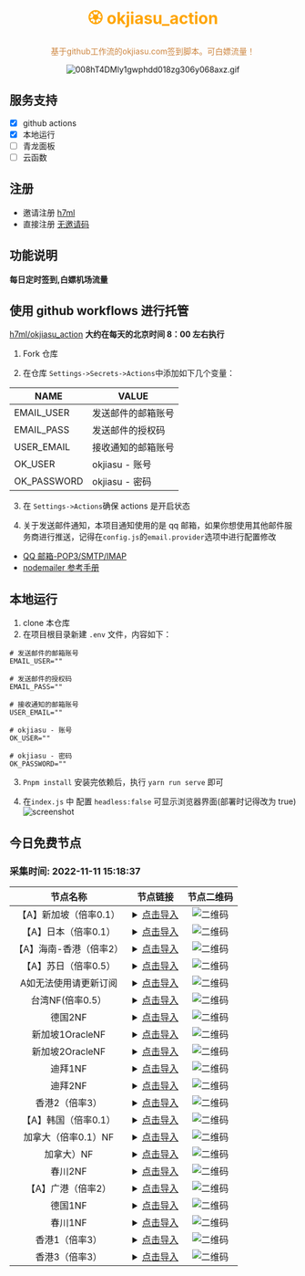 <h1 align="center" >
<font color=orange>🏵️ okjiasu_action</font>
</h1>

<p align="center">
<font color=Peru>基于github工作流的okjiasu.com签到脚本。可白嫖流量！</font>

</p>

<div align="center">

![008hT4DMly1gwphdd018zg306y068axz.gif](https://p3-passport.byteimg.com/img/user-avatar/82ba4927bd1b67655c30daf0a25d4c16~180x180.awebp)

</div>

## 服务支持

- [x] github actions
- [x] 本地运行
- [ ] 青龙面板
- [ ] 云函数

## 注册

- 邀请注册 [h7ml](https://o.okjiasu.com/auth/register?code=AyLB)
- 直接注册 [无邀请码](https://okjiasu.com/auth/register)

## 功能说明

**每日定时签到,白嫖机场流量**

## 使用 github workflows 进行托管

[h7ml/okjiasu_action](https://github.com/h7ml/okjiasu_action.git)
**大约在每天的北京时间 8：00 左右执行**

1. Fork 仓库

2. 在仓库 `Settings->Secrets->Actions`中添加如下几个变量：

| NAME        | VALUE              |
| ----------- | ------------------ |
| EMAIL_USER  | 发送邮件的邮箱账号 |
| EMAIL_PASS  | 发送邮件的授权码   |
| USER_EMAIL  | 接收通知的邮箱账号 |
| OK_USER     | okjiasu - 账号     |
| OK_PASSWORD | okjiasu - 密码     |

3. 在 `Settings->Actions`确保 actions 是开启状态

4. 关于发送邮件通知，本项目通知使用的是 qq 邮箱，如果你想使用其他邮件服务商进行推送，记得在`config.js`的`email.provider`选项中进行配置修改

- [QQ 邮箱-POP3/SMTP/IMAP](hhttps://service.mail.qq.com/cgi-bin/help?id=28&no=167&subtype=1)
- [nodemailer 参考手册](https://www.npmjs.com/package/nodemailer)

## 本地运行

1. clone 本仓库
2. 在项目根目录新建 `.env` 文件，内容如下：

```
# 发送邮件的邮箱账号
EMAIL_USER=""

# 发送邮件的授权码
EMAIL_PASS=""

# 接收通知的邮箱账号
USER_EMAIL=""

# okjiasu - 账号
OK_USER=""

# okjiasu - 密码
OK_PASSWORD=""
```

3. `Pnpm install` 安装完依赖后，执行 `yarn run serve` 即可

4. 在`index.js` 中 配置 `headless:false` 可显示浏览器界面(部署时记得改为 true) ![screenshot](./package/okjiasu/screenshot.gif)
</div>

## 今日免费节点
### 采集时间: 2022-11-11 15:18:37 
| 节点名称 | 节点链接 | 节点二维码 |
| :---: | :---: | :---: |
| 【A】新加坡（倍率0.1） | <details><summary><a href="vmess://eyJob3N0IjoiIiwicGF0aCI6IiIsInRscyI6IiIsInZlcmlmeV9jZXJ0Ijp0cnVlLCJhZGQiOiIxMTIuMTguMTU5LjcxIiwicG9ydCI6NDMyODUsImFpZCI6MCwibmV0IjoidGNwIiwiaGVhZGVyVHlwZSI6Im5vbmUiLCJzZXJ2aWNlbmFtZSI6IiIsImVuYWJsZV94dGxzIjoiIiwiZmxvdyI6Inh0bHMtcnByeC1kaXJlY3QiLCJ2dHlwZSI6InZtZXNzOi8vIiwic25pIjoiIiwidiI6IjIiLCJ0eXBlIjoidm1lc3MiLCJwcyI6Iummmea4rzPvvIjlgI3njocz77yJIiwicmVtYXJrIjoi6aaZ5rivM++8iOWAjeeOhzPvvIkiLCJpZCI6ImZmZTI0NzU5LWZkNDEtMzM0Yy05MmE0LTg5ZmNjNDdlZjQ5MyIsImNsYXNzIjoyfQ==" title="【A】新加坡（倍率0.1）">点击导入</a></summary>vmess://eyJob3N0IjoiIiwicGF0aCI6IiIsInRscyI6IiIsInZlcmlmeV9jZXJ0Ijp0cnVlLCJhZGQiOiIxMTIuMTguMTU5LjcxIiwicG9ydCI6NDMyODUsImFpZCI6MCwibmV0IjoidGNwIiwiaGVhZGVyVHlwZSI6Im5vbmUiLCJzZXJ2aWNlbmFtZSI6IiIsImVuYWJsZV94dGxzIjoiIiwiZmxvdyI6Inh0bHMtcnByeC1kaXJlY3QiLCJ2dHlwZSI6InZtZXNzOi8vIiwic25pIjoiIiwidiI6IjIiLCJ0eXBlIjoidm1lc3MiLCJwcyI6Iummmea4rzPvvIjlgI3njocz77yJIiwicmVtYXJrIjoi6aaZ5rivM++8iOWAjeeOhzPvvIkiLCJpZCI6ImZmZTI0NzU5LWZkNDEtMzM0Yy05MmE0LTg5ZmNjNDdlZjQ5MyIsImNsYXNzIjoyfQ==</details> | ![二维码](https://raw.iqiq.io/h7ml/okjiasu_action/main/package/okjiasu/free/2022-11-11/2022-11-11-15-17-52.png) |
| 【A】日本（倍率0.1） | <details><summary><a href="vmess://eyJob3N0IjoiIiwicGF0aCI6IiIsInRscyI6IiIsInZlcmlmeV9jZXJ0Ijp0cnVlLCJhZGQiOiIxMTIuMTguMTU5LjcxIiwicG9ydCI6NDMyODUsImFpZCI6MCwibmV0IjoidGNwIiwiaGVhZGVyVHlwZSI6Im5vbmUiLCJzZXJ2aWNlbmFtZSI6IiIsImVuYWJsZV94dGxzIjoiIiwiZmxvdyI6Inh0bHMtcnByeC1kaXJlY3QiLCJ2dHlwZSI6InZtZXNzOi8vIiwic25pIjoiIiwidiI6IjIiLCJ0eXBlIjoidm1lc3MiLCJwcyI6Iummmea4rzPvvIjlgI3njocz77yJIiwicmVtYXJrIjoi6aaZ5rivM++8iOWAjeeOhzPvvIkiLCJpZCI6ImZmZTI0NzU5LWZkNDEtMzM0Yy05MmE0LTg5ZmNjNDdlZjQ5MyIsImNsYXNzIjoyfQ==" title="【A】日本（倍率0.1）">点击导入</a></summary>vmess://eyJob3N0IjoiIiwicGF0aCI6IiIsInRscyI6IiIsInZlcmlmeV9jZXJ0Ijp0cnVlLCJhZGQiOiIxMTIuMTguMTU5LjcxIiwicG9ydCI6NDMyODUsImFpZCI6MCwibmV0IjoidGNwIiwiaGVhZGVyVHlwZSI6Im5vbmUiLCJzZXJ2aWNlbmFtZSI6IiIsImVuYWJsZV94dGxzIjoiIiwiZmxvdyI6Inh0bHMtcnByeC1kaXJlY3QiLCJ2dHlwZSI6InZtZXNzOi8vIiwic25pIjoiIiwidiI6IjIiLCJ0eXBlIjoidm1lc3MiLCJwcyI6Iummmea4rzPvvIjlgI3njocz77yJIiwicmVtYXJrIjoi6aaZ5rivM++8iOWAjeeOhzPvvIkiLCJpZCI6ImZmZTI0NzU5LWZkNDEtMzM0Yy05MmE0LTg5ZmNjNDdlZjQ5MyIsImNsYXNzIjoyfQ==</details> | ![二维码](https://raw.iqiq.io/h7ml/okjiasu_action/main/package/okjiasu/free/2022-11-11/2022-11-11-15-17-53.png) |
| 【A】海南-香港（倍率2） | <details><summary><a href="vmess://eyJob3N0IjoiIiwicGF0aCI6IiIsInRscyI6IiIsInZlcmlmeV9jZXJ0Ijp0cnVlLCJhZGQiOiIxMTIuMTguMTU5LjcxIiwicG9ydCI6NDMyODUsImFpZCI6MCwibmV0IjoidGNwIiwiaGVhZGVyVHlwZSI6Im5vbmUiLCJzZXJ2aWNlbmFtZSI6IiIsImVuYWJsZV94dGxzIjoiIiwiZmxvdyI6Inh0bHMtcnByeC1kaXJlY3QiLCJ2dHlwZSI6InZtZXNzOi8vIiwic25pIjoiIiwidiI6IjIiLCJ0eXBlIjoidm1lc3MiLCJwcyI6Iummmea4rzPvvIjlgI3njocz77yJIiwicmVtYXJrIjoi6aaZ5rivM++8iOWAjeeOhzPvvIkiLCJpZCI6ImZmZTI0NzU5LWZkNDEtMzM0Yy05MmE0LTg5ZmNjNDdlZjQ5MyIsImNsYXNzIjoyfQ==" title="【A】海南-香港（倍率2）">点击导入</a></summary>vmess://eyJob3N0IjoiIiwicGF0aCI6IiIsInRscyI6IiIsInZlcmlmeV9jZXJ0Ijp0cnVlLCJhZGQiOiIxMTIuMTguMTU5LjcxIiwicG9ydCI6NDMyODUsImFpZCI6MCwibmV0IjoidGNwIiwiaGVhZGVyVHlwZSI6Im5vbmUiLCJzZXJ2aWNlbmFtZSI6IiIsImVuYWJsZV94dGxzIjoiIiwiZmxvdyI6Inh0bHMtcnByeC1kaXJlY3QiLCJ2dHlwZSI6InZtZXNzOi8vIiwic25pIjoiIiwidiI6IjIiLCJ0eXBlIjoidm1lc3MiLCJwcyI6Iummmea4rzPvvIjlgI3njocz77yJIiwicmVtYXJrIjoi6aaZ5rivM++8iOWAjeeOhzPvvIkiLCJpZCI6ImZmZTI0NzU5LWZkNDEtMzM0Yy05MmE0LTg5ZmNjNDdlZjQ5MyIsImNsYXNzIjoyfQ==</details> | ![二维码](https://raw.iqiq.io/h7ml/okjiasu_action/main/package/okjiasu/free/2022-11-11/2022-11-11-15-17-55.png) |
| 【A】苏日（倍率0.5） | <details><summary><a href="vmess://eyJob3N0IjoiIiwicGF0aCI6IiIsInRscyI6IiIsInZlcmlmeV9jZXJ0Ijp0cnVlLCJhZGQiOiIxMTIuMTguMTU5LjcxIiwicG9ydCI6NDMyODUsImFpZCI6MCwibmV0IjoidGNwIiwiaGVhZGVyVHlwZSI6Im5vbmUiLCJzZXJ2aWNlbmFtZSI6IiIsImVuYWJsZV94dGxzIjoiIiwiZmxvdyI6Inh0bHMtcnByeC1kaXJlY3QiLCJ2dHlwZSI6InZtZXNzOi8vIiwic25pIjoiIiwidiI6IjIiLCJ0eXBlIjoidm1lc3MiLCJwcyI6Iummmea4rzPvvIjlgI3njocz77yJIiwicmVtYXJrIjoi6aaZ5rivM++8iOWAjeeOhzPvvIkiLCJpZCI6ImZmZTI0NzU5LWZkNDEtMzM0Yy05MmE0LTg5ZmNjNDdlZjQ5MyIsImNsYXNzIjoyfQ==" title="【A】苏日（倍率0.5）">点击导入</a></summary>vmess://eyJob3N0IjoiIiwicGF0aCI6IiIsInRscyI6IiIsInZlcmlmeV9jZXJ0Ijp0cnVlLCJhZGQiOiIxMTIuMTguMTU5LjcxIiwicG9ydCI6NDMyODUsImFpZCI6MCwibmV0IjoidGNwIiwiaGVhZGVyVHlwZSI6Im5vbmUiLCJzZXJ2aWNlbmFtZSI6IiIsImVuYWJsZV94dGxzIjoiIiwiZmxvdyI6Inh0bHMtcnByeC1kaXJlY3QiLCJ2dHlwZSI6InZtZXNzOi8vIiwic25pIjoiIiwidiI6IjIiLCJ0eXBlIjoidm1lc3MiLCJwcyI6Iummmea4rzPvvIjlgI3njocz77yJIiwicmVtYXJrIjoi6aaZ5rivM++8iOWAjeeOhzPvvIkiLCJpZCI6ImZmZTI0NzU5LWZkNDEtMzM0Yy05MmE0LTg5ZmNjNDdlZjQ5MyIsImNsYXNzIjoyfQ==</details> | ![二维码](https://raw.iqiq.io/h7ml/okjiasu_action/main/package/okjiasu/free/2022-11-11/2022-11-11-15-17-56.png) |
| A如无法使用请更新订阅 | <details><summary><a href="vmess://eyJob3N0IjoiIiwicGF0aCI6IiIsInRscyI6IiIsInZlcmlmeV9jZXJ0Ijp0cnVlLCJhZGQiOiIxMTIuMTguMTU5LjcxIiwicG9ydCI6NDMyODUsImFpZCI6MCwibmV0IjoidGNwIiwiaGVhZGVyVHlwZSI6Im5vbmUiLCJzZXJ2aWNlbmFtZSI6IiIsImVuYWJsZV94dGxzIjoiIiwiZmxvdyI6Inh0bHMtcnByeC1kaXJlY3QiLCJ2dHlwZSI6InZtZXNzOi8vIiwic25pIjoiIiwidiI6IjIiLCJ0eXBlIjoidm1lc3MiLCJwcyI6Iummmea4rzPvvIjlgI3njocz77yJIiwicmVtYXJrIjoi6aaZ5rivM++8iOWAjeeOhzPvvIkiLCJpZCI6ImZmZTI0NzU5LWZkNDEtMzM0Yy05MmE0LTg5ZmNjNDdlZjQ5MyIsImNsYXNzIjoyfQ==" title="A如无法使用请更新订阅">点击导入</a></summary>vmess://eyJob3N0IjoiIiwicGF0aCI6IiIsInRscyI6IiIsInZlcmlmeV9jZXJ0Ijp0cnVlLCJhZGQiOiIxMTIuMTguMTU5LjcxIiwicG9ydCI6NDMyODUsImFpZCI6MCwibmV0IjoidGNwIiwiaGVhZGVyVHlwZSI6Im5vbmUiLCJzZXJ2aWNlbmFtZSI6IiIsImVuYWJsZV94dGxzIjoiIiwiZmxvdyI6Inh0bHMtcnByeC1kaXJlY3QiLCJ2dHlwZSI6InZtZXNzOi8vIiwic25pIjoiIiwidiI6IjIiLCJ0eXBlIjoidm1lc3MiLCJwcyI6Iummmea4rzPvvIjlgI3njocz77yJIiwicmVtYXJrIjoi6aaZ5rivM++8iOWAjeeOhzPvvIkiLCJpZCI6ImZmZTI0NzU5LWZkNDEtMzM0Yy05MmE0LTg5ZmNjNDdlZjQ5MyIsImNsYXNzIjoyfQ==</details> | ![二维码](https://raw.iqiq.io/h7ml/okjiasu_action/main/package/okjiasu/free/2022-11-11/2022-11-11-15-17-57.png) |
| 台湾NF(倍率0.5） | <details><summary><a href="vmess://eyJob3N0IjoiIiwicGF0aCI6IiIsInRscyI6IiIsInZlcmlmeV9jZXJ0Ijp0cnVlLCJhZGQiOiIxMTIuMTguMTU5LjcxIiwicG9ydCI6NDMyODUsImFpZCI6MCwibmV0IjoidGNwIiwiaGVhZGVyVHlwZSI6Im5vbmUiLCJzZXJ2aWNlbmFtZSI6IiIsImVuYWJsZV94dGxzIjoiIiwiZmxvdyI6Inh0bHMtcnByeC1kaXJlY3QiLCJ2dHlwZSI6InZtZXNzOi8vIiwic25pIjoiIiwidiI6IjIiLCJ0eXBlIjoidm1lc3MiLCJwcyI6Iummmea4rzPvvIjlgI3njocz77yJIiwicmVtYXJrIjoi6aaZ5rivM++8iOWAjeeOhzPvvIkiLCJpZCI6ImZmZTI0NzU5LWZkNDEtMzM0Yy05MmE0LTg5ZmNjNDdlZjQ5MyIsImNsYXNzIjoyfQ==" title="台湾NF(倍率0.5）">点击导入</a></summary>vmess://eyJob3N0IjoiIiwicGF0aCI6IiIsInRscyI6IiIsInZlcmlmeV9jZXJ0Ijp0cnVlLCJhZGQiOiIxMTIuMTguMTU5LjcxIiwicG9ydCI6NDMyODUsImFpZCI6MCwibmV0IjoidGNwIiwiaGVhZGVyVHlwZSI6Im5vbmUiLCJzZXJ2aWNlbmFtZSI6IiIsImVuYWJsZV94dGxzIjoiIiwiZmxvdyI6Inh0bHMtcnByeC1kaXJlY3QiLCJ2dHlwZSI6InZtZXNzOi8vIiwic25pIjoiIiwidiI6IjIiLCJ0eXBlIjoidm1lc3MiLCJwcyI6Iummmea4rzPvvIjlgI3njocz77yJIiwicmVtYXJrIjoi6aaZ5rivM++8iOWAjeeOhzPvvIkiLCJpZCI6ImZmZTI0NzU5LWZkNDEtMzM0Yy05MmE0LTg5ZmNjNDdlZjQ5MyIsImNsYXNzIjoyfQ==</details> | ![二维码](https://raw.iqiq.io/h7ml/okjiasu_action/main/package/okjiasu/free/2022-11-11/2022-11-11-15-17-58.png) |
| 德国2NF | <details><summary><a href="vmess://eyJob3N0IjoiIiwicGF0aCI6IiIsInRscyI6IiIsInZlcmlmeV9jZXJ0Ijp0cnVlLCJhZGQiOiIxMTIuMTguMTU5LjcxIiwicG9ydCI6NDMyODUsImFpZCI6MCwibmV0IjoidGNwIiwiaGVhZGVyVHlwZSI6Im5vbmUiLCJzZXJ2aWNlbmFtZSI6IiIsImVuYWJsZV94dGxzIjoiIiwiZmxvdyI6Inh0bHMtcnByeC1kaXJlY3QiLCJ2dHlwZSI6InZtZXNzOi8vIiwic25pIjoiIiwidiI6IjIiLCJ0eXBlIjoidm1lc3MiLCJwcyI6Iummmea4rzPvvIjlgI3njocz77yJIiwicmVtYXJrIjoi6aaZ5rivM++8iOWAjeeOhzPvvIkiLCJpZCI6ImZmZTI0NzU5LWZkNDEtMzM0Yy05MmE0LTg5ZmNjNDdlZjQ5MyIsImNsYXNzIjoyfQ==" title="德国2NF">点击导入</a></summary>vmess://eyJob3N0IjoiIiwicGF0aCI6IiIsInRscyI6IiIsInZlcmlmeV9jZXJ0Ijp0cnVlLCJhZGQiOiIxMTIuMTguMTU5LjcxIiwicG9ydCI6NDMyODUsImFpZCI6MCwibmV0IjoidGNwIiwiaGVhZGVyVHlwZSI6Im5vbmUiLCJzZXJ2aWNlbmFtZSI6IiIsImVuYWJsZV94dGxzIjoiIiwiZmxvdyI6Inh0bHMtcnByeC1kaXJlY3QiLCJ2dHlwZSI6InZtZXNzOi8vIiwic25pIjoiIiwidiI6IjIiLCJ0eXBlIjoidm1lc3MiLCJwcyI6Iummmea4rzPvvIjlgI3njocz77yJIiwicmVtYXJrIjoi6aaZ5rivM++8iOWAjeeOhzPvvIkiLCJpZCI6ImZmZTI0NzU5LWZkNDEtMzM0Yy05MmE0LTg5ZmNjNDdlZjQ5MyIsImNsYXNzIjoyfQ==</details> | ![二维码](https://raw.iqiq.io/h7ml/okjiasu_action/main/package/okjiasu/free/2022-11-11/2022-11-11-15-17-59.png) |
| 新加坡1OracleNF | <details><summary><a href="vmess://eyJob3N0IjoiIiwicGF0aCI6IiIsInRscyI6IiIsInZlcmlmeV9jZXJ0Ijp0cnVlLCJhZGQiOiIxMTIuMTguMTU5LjcxIiwicG9ydCI6NDMyODUsImFpZCI6MCwibmV0IjoidGNwIiwiaGVhZGVyVHlwZSI6Im5vbmUiLCJzZXJ2aWNlbmFtZSI6IiIsImVuYWJsZV94dGxzIjoiIiwiZmxvdyI6Inh0bHMtcnByeC1kaXJlY3QiLCJ2dHlwZSI6InZtZXNzOi8vIiwic25pIjoiIiwidiI6IjIiLCJ0eXBlIjoidm1lc3MiLCJwcyI6Iummmea4rzPvvIjlgI3njocz77yJIiwicmVtYXJrIjoi6aaZ5rivM++8iOWAjeeOhzPvvIkiLCJpZCI6ImZmZTI0NzU5LWZkNDEtMzM0Yy05MmE0LTg5ZmNjNDdlZjQ5MyIsImNsYXNzIjoyfQ==" title="新加坡1OracleNF">点击导入</a></summary>vmess://eyJob3N0IjoiIiwicGF0aCI6IiIsInRscyI6IiIsInZlcmlmeV9jZXJ0Ijp0cnVlLCJhZGQiOiIxMTIuMTguMTU5LjcxIiwicG9ydCI6NDMyODUsImFpZCI6MCwibmV0IjoidGNwIiwiaGVhZGVyVHlwZSI6Im5vbmUiLCJzZXJ2aWNlbmFtZSI6IiIsImVuYWJsZV94dGxzIjoiIiwiZmxvdyI6Inh0bHMtcnByeC1kaXJlY3QiLCJ2dHlwZSI6InZtZXNzOi8vIiwic25pIjoiIiwidiI6IjIiLCJ0eXBlIjoidm1lc3MiLCJwcyI6Iummmea4rzPvvIjlgI3njocz77yJIiwicmVtYXJrIjoi6aaZ5rivM++8iOWAjeeOhzPvvIkiLCJpZCI6ImZmZTI0NzU5LWZkNDEtMzM0Yy05MmE0LTg5ZmNjNDdlZjQ5MyIsImNsYXNzIjoyfQ==</details> | ![二维码](https://raw.iqiq.io/h7ml/okjiasu_action/main/package/okjiasu/free/2022-11-11/2022-11-11-15-18-01.png) |
| 新加坡2OracleNF | <details><summary><a href="vmess://eyJob3N0IjoiIiwicGF0aCI6IiIsInRscyI6IiIsInZlcmlmeV9jZXJ0Ijp0cnVlLCJhZGQiOiIxMTIuMTguMTU5LjcxIiwicG9ydCI6NDMyODUsImFpZCI6MCwibmV0IjoidGNwIiwiaGVhZGVyVHlwZSI6Im5vbmUiLCJzZXJ2aWNlbmFtZSI6IiIsImVuYWJsZV94dGxzIjoiIiwiZmxvdyI6Inh0bHMtcnByeC1kaXJlY3QiLCJ2dHlwZSI6InZtZXNzOi8vIiwic25pIjoiIiwidiI6IjIiLCJ0eXBlIjoidm1lc3MiLCJwcyI6Iummmea4rzPvvIjlgI3njocz77yJIiwicmVtYXJrIjoi6aaZ5rivM++8iOWAjeeOhzPvvIkiLCJpZCI6ImZmZTI0NzU5LWZkNDEtMzM0Yy05MmE0LTg5ZmNjNDdlZjQ5MyIsImNsYXNzIjoyfQ==" title="新加坡2OracleNF">点击导入</a></summary>vmess://eyJob3N0IjoiIiwicGF0aCI6IiIsInRscyI6IiIsInZlcmlmeV9jZXJ0Ijp0cnVlLCJhZGQiOiIxMTIuMTguMTU5LjcxIiwicG9ydCI6NDMyODUsImFpZCI6MCwibmV0IjoidGNwIiwiaGVhZGVyVHlwZSI6Im5vbmUiLCJzZXJ2aWNlbmFtZSI6IiIsImVuYWJsZV94dGxzIjoiIiwiZmxvdyI6Inh0bHMtcnByeC1kaXJlY3QiLCJ2dHlwZSI6InZtZXNzOi8vIiwic25pIjoiIiwidiI6IjIiLCJ0eXBlIjoidm1lc3MiLCJwcyI6Iummmea4rzPvvIjlgI3njocz77yJIiwicmVtYXJrIjoi6aaZ5rivM++8iOWAjeeOhzPvvIkiLCJpZCI6ImZmZTI0NzU5LWZkNDEtMzM0Yy05MmE0LTg5ZmNjNDdlZjQ5MyIsImNsYXNzIjoyfQ==</details> | ![二维码](https://raw.iqiq.io/h7ml/okjiasu_action/main/package/okjiasu/free/2022-11-11/2022-11-11-15-18-02.png) |
| 迪拜1NF | <details><summary><a href="vmess://eyJob3N0IjoiIiwicGF0aCI6IiIsInRscyI6IiIsInZlcmlmeV9jZXJ0Ijp0cnVlLCJhZGQiOiIxMTIuMTguMTU5LjcxIiwicG9ydCI6NDMyODUsImFpZCI6MCwibmV0IjoidGNwIiwiaGVhZGVyVHlwZSI6Im5vbmUiLCJzZXJ2aWNlbmFtZSI6IiIsImVuYWJsZV94dGxzIjoiIiwiZmxvdyI6Inh0bHMtcnByeC1kaXJlY3QiLCJ2dHlwZSI6InZtZXNzOi8vIiwic25pIjoiIiwidiI6IjIiLCJ0eXBlIjoidm1lc3MiLCJwcyI6Iummmea4rzPvvIjlgI3njocz77yJIiwicmVtYXJrIjoi6aaZ5rivM++8iOWAjeeOhzPvvIkiLCJpZCI6ImZmZTI0NzU5LWZkNDEtMzM0Yy05MmE0LTg5ZmNjNDdlZjQ5MyIsImNsYXNzIjoyfQ==" title="迪拜1NF">点击导入</a></summary>vmess://eyJob3N0IjoiIiwicGF0aCI6IiIsInRscyI6IiIsInZlcmlmeV9jZXJ0Ijp0cnVlLCJhZGQiOiIxMTIuMTguMTU5LjcxIiwicG9ydCI6NDMyODUsImFpZCI6MCwibmV0IjoidGNwIiwiaGVhZGVyVHlwZSI6Im5vbmUiLCJzZXJ2aWNlbmFtZSI6IiIsImVuYWJsZV94dGxzIjoiIiwiZmxvdyI6Inh0bHMtcnByeC1kaXJlY3QiLCJ2dHlwZSI6InZtZXNzOi8vIiwic25pIjoiIiwidiI6IjIiLCJ0eXBlIjoidm1lc3MiLCJwcyI6Iummmea4rzPvvIjlgI3njocz77yJIiwicmVtYXJrIjoi6aaZ5rivM++8iOWAjeeOhzPvvIkiLCJpZCI6ImZmZTI0NzU5LWZkNDEtMzM0Yy05MmE0LTg5ZmNjNDdlZjQ5MyIsImNsYXNzIjoyfQ==</details> | ![二维码](https://raw.iqiq.io/h7ml/okjiasu_action/main/package/okjiasu/free/2022-11-11/2022-11-11-15-18-03.png) |
| 迪拜2NF | <details><summary><a href="vmess://eyJob3N0IjoiIiwicGF0aCI6IiIsInRscyI6IiIsInZlcmlmeV9jZXJ0Ijp0cnVlLCJhZGQiOiIxMTIuMTguMTU5LjcxIiwicG9ydCI6NDMyODUsImFpZCI6MCwibmV0IjoidGNwIiwiaGVhZGVyVHlwZSI6Im5vbmUiLCJzZXJ2aWNlbmFtZSI6IiIsImVuYWJsZV94dGxzIjoiIiwiZmxvdyI6Inh0bHMtcnByeC1kaXJlY3QiLCJ2dHlwZSI6InZtZXNzOi8vIiwic25pIjoiIiwidiI6IjIiLCJ0eXBlIjoidm1lc3MiLCJwcyI6Iummmea4rzPvvIjlgI3njocz77yJIiwicmVtYXJrIjoi6aaZ5rivM++8iOWAjeeOhzPvvIkiLCJpZCI6ImZmZTI0NzU5LWZkNDEtMzM0Yy05MmE0LTg5ZmNjNDdlZjQ5MyIsImNsYXNzIjoyfQ==" title="迪拜2NF">点击导入</a></summary>vmess://eyJob3N0IjoiIiwicGF0aCI6IiIsInRscyI6IiIsInZlcmlmeV9jZXJ0Ijp0cnVlLCJhZGQiOiIxMTIuMTguMTU5LjcxIiwicG9ydCI6NDMyODUsImFpZCI6MCwibmV0IjoidGNwIiwiaGVhZGVyVHlwZSI6Im5vbmUiLCJzZXJ2aWNlbmFtZSI6IiIsImVuYWJsZV94dGxzIjoiIiwiZmxvdyI6Inh0bHMtcnByeC1kaXJlY3QiLCJ2dHlwZSI6InZtZXNzOi8vIiwic25pIjoiIiwidiI6IjIiLCJ0eXBlIjoidm1lc3MiLCJwcyI6Iummmea4rzPvvIjlgI3njocz77yJIiwicmVtYXJrIjoi6aaZ5rivM++8iOWAjeeOhzPvvIkiLCJpZCI6ImZmZTI0NzU5LWZkNDEtMzM0Yy05MmE0LTg5ZmNjNDdlZjQ5MyIsImNsYXNzIjoyfQ==</details> | ![二维码](https://raw.iqiq.io/h7ml/okjiasu_action/main/package/okjiasu/free/2022-11-11/2022-11-11-15-18-04.png) |
| 香港2（倍率3） | <details><summary><a href="vmess://eyJob3N0IjoiIiwicGF0aCI6IiIsInRscyI6IiIsInZlcmlmeV9jZXJ0Ijp0cnVlLCJhZGQiOiIxMTIuMTguMTU5LjcxIiwicG9ydCI6NDMyODUsImFpZCI6MCwibmV0IjoidGNwIiwiaGVhZGVyVHlwZSI6Im5vbmUiLCJzZXJ2aWNlbmFtZSI6IiIsImVuYWJsZV94dGxzIjoiIiwiZmxvdyI6Inh0bHMtcnByeC1kaXJlY3QiLCJ2dHlwZSI6InZtZXNzOi8vIiwic25pIjoiIiwidiI6IjIiLCJ0eXBlIjoidm1lc3MiLCJwcyI6Iummmea4rzPvvIjlgI3njocz77yJIiwicmVtYXJrIjoi6aaZ5rivM++8iOWAjeeOhzPvvIkiLCJpZCI6ImZmZTI0NzU5LWZkNDEtMzM0Yy05MmE0LTg5ZmNjNDdlZjQ5MyIsImNsYXNzIjoyfQ==" title="香港2（倍率3）">点击导入</a></summary>vmess://eyJob3N0IjoiIiwicGF0aCI6IiIsInRscyI6IiIsInZlcmlmeV9jZXJ0Ijp0cnVlLCJhZGQiOiIxMTIuMTguMTU5LjcxIiwicG9ydCI6NDMyODUsImFpZCI6MCwibmV0IjoidGNwIiwiaGVhZGVyVHlwZSI6Im5vbmUiLCJzZXJ2aWNlbmFtZSI6IiIsImVuYWJsZV94dGxzIjoiIiwiZmxvdyI6Inh0bHMtcnByeC1kaXJlY3QiLCJ2dHlwZSI6InZtZXNzOi8vIiwic25pIjoiIiwidiI6IjIiLCJ0eXBlIjoidm1lc3MiLCJwcyI6Iummmea4rzPvvIjlgI3njocz77yJIiwicmVtYXJrIjoi6aaZ5rivM++8iOWAjeeOhzPvvIkiLCJpZCI6ImZmZTI0NzU5LWZkNDEtMzM0Yy05MmE0LTg5ZmNjNDdlZjQ5MyIsImNsYXNzIjoyfQ==</details> | ![二维码](https://raw.iqiq.io/h7ml/okjiasu_action/main/package/okjiasu/free/2022-11-11/2022-11-11-15-18-05.png) |
| 【A】韩国（倍率0.1） | <details><summary><a href="vmess://eyJob3N0IjoiIiwicGF0aCI6IiIsInRscyI6IiIsInZlcmlmeV9jZXJ0Ijp0cnVlLCJhZGQiOiIxMTIuMTguMTU5LjcxIiwicG9ydCI6NDMyODUsImFpZCI6MCwibmV0IjoidGNwIiwiaGVhZGVyVHlwZSI6Im5vbmUiLCJzZXJ2aWNlbmFtZSI6IiIsImVuYWJsZV94dGxzIjoiIiwiZmxvdyI6Inh0bHMtcnByeC1kaXJlY3QiLCJ2dHlwZSI6InZtZXNzOi8vIiwic25pIjoiIiwidiI6IjIiLCJ0eXBlIjoidm1lc3MiLCJwcyI6Iummmea4rzPvvIjlgI3njocz77yJIiwicmVtYXJrIjoi6aaZ5rivM++8iOWAjeeOhzPvvIkiLCJpZCI6ImZmZTI0NzU5LWZkNDEtMzM0Yy05MmE0LTg5ZmNjNDdlZjQ5MyIsImNsYXNzIjoyfQ==" title="【A】韩国（倍率0.1）">点击导入</a></summary>vmess://eyJob3N0IjoiIiwicGF0aCI6IiIsInRscyI6IiIsInZlcmlmeV9jZXJ0Ijp0cnVlLCJhZGQiOiIxMTIuMTguMTU5LjcxIiwicG9ydCI6NDMyODUsImFpZCI6MCwibmV0IjoidGNwIiwiaGVhZGVyVHlwZSI6Im5vbmUiLCJzZXJ2aWNlbmFtZSI6IiIsImVuYWJsZV94dGxzIjoiIiwiZmxvdyI6Inh0bHMtcnByeC1kaXJlY3QiLCJ2dHlwZSI6InZtZXNzOi8vIiwic25pIjoiIiwidiI6IjIiLCJ0eXBlIjoidm1lc3MiLCJwcyI6Iummmea4rzPvvIjlgI3njocz77yJIiwicmVtYXJrIjoi6aaZ5rivM++8iOWAjeeOhzPvvIkiLCJpZCI6ImZmZTI0NzU5LWZkNDEtMzM0Yy05MmE0LTg5ZmNjNDdlZjQ5MyIsImNsYXNzIjoyfQ==</details> | ![二维码](https://raw.iqiq.io/h7ml/okjiasu_action/main/package/okjiasu/free/2022-11-11/2022-11-11-15-18-07.png) |
| 加拿大（倍率0.1）NF | <details><summary><a href="vmess://eyJob3N0IjoiIiwicGF0aCI6IiIsInRscyI6IiIsInZlcmlmeV9jZXJ0Ijp0cnVlLCJhZGQiOiIxMTIuMTguMTU5LjcxIiwicG9ydCI6NDMyODUsImFpZCI6MCwibmV0IjoidGNwIiwiaGVhZGVyVHlwZSI6Im5vbmUiLCJzZXJ2aWNlbmFtZSI6IiIsImVuYWJsZV94dGxzIjoiIiwiZmxvdyI6Inh0bHMtcnByeC1kaXJlY3QiLCJ2dHlwZSI6InZtZXNzOi8vIiwic25pIjoiIiwidiI6IjIiLCJ0eXBlIjoidm1lc3MiLCJwcyI6Iummmea4rzPvvIjlgI3njocz77yJIiwicmVtYXJrIjoi6aaZ5rivM++8iOWAjeeOhzPvvIkiLCJpZCI6ImZmZTI0NzU5LWZkNDEtMzM0Yy05MmE0LTg5ZmNjNDdlZjQ5MyIsImNsYXNzIjoyfQ==" title="加拿大（倍率0.1）NF">点击导入</a></summary>vmess://eyJob3N0IjoiIiwicGF0aCI6IiIsInRscyI6IiIsInZlcmlmeV9jZXJ0Ijp0cnVlLCJhZGQiOiIxMTIuMTguMTU5LjcxIiwicG9ydCI6NDMyODUsImFpZCI6MCwibmV0IjoidGNwIiwiaGVhZGVyVHlwZSI6Im5vbmUiLCJzZXJ2aWNlbmFtZSI6IiIsImVuYWJsZV94dGxzIjoiIiwiZmxvdyI6Inh0bHMtcnByeC1kaXJlY3QiLCJ2dHlwZSI6InZtZXNzOi8vIiwic25pIjoiIiwidiI6IjIiLCJ0eXBlIjoidm1lc3MiLCJwcyI6Iummmea4rzPvvIjlgI3njocz77yJIiwicmVtYXJrIjoi6aaZ5rivM++8iOWAjeeOhzPvvIkiLCJpZCI6ImZmZTI0NzU5LWZkNDEtMzM0Yy05MmE0LTg5ZmNjNDdlZjQ5MyIsImNsYXNzIjoyfQ==</details> | ![二维码](https://raw.iqiq.io/h7ml/okjiasu_action/main/package/okjiasu/free/2022-11-11/2022-11-11-15-18-08.png) |
| 加拿大）NF | <details><summary><a href="vmess://eyJob3N0IjoiIiwicGF0aCI6IiIsInRscyI6IiIsInZlcmlmeV9jZXJ0Ijp0cnVlLCJhZGQiOiIxMTIuMTguMTU5LjcxIiwicG9ydCI6NDMyODUsImFpZCI6MCwibmV0IjoidGNwIiwiaGVhZGVyVHlwZSI6Im5vbmUiLCJzZXJ2aWNlbmFtZSI6IiIsImVuYWJsZV94dGxzIjoiIiwiZmxvdyI6Inh0bHMtcnByeC1kaXJlY3QiLCJ2dHlwZSI6InZtZXNzOi8vIiwic25pIjoiIiwidiI6IjIiLCJ0eXBlIjoidm1lc3MiLCJwcyI6Iummmea4rzPvvIjlgI3njocz77yJIiwicmVtYXJrIjoi6aaZ5rivM++8iOWAjeeOhzPvvIkiLCJpZCI6ImZmZTI0NzU5LWZkNDEtMzM0Yy05MmE0LTg5ZmNjNDdlZjQ5MyIsImNsYXNzIjoyfQ==" title="加拿大）NF">点击导入</a></summary>vmess://eyJob3N0IjoiIiwicGF0aCI6IiIsInRscyI6IiIsInZlcmlmeV9jZXJ0Ijp0cnVlLCJhZGQiOiIxMTIuMTguMTU5LjcxIiwicG9ydCI6NDMyODUsImFpZCI6MCwibmV0IjoidGNwIiwiaGVhZGVyVHlwZSI6Im5vbmUiLCJzZXJ2aWNlbmFtZSI6IiIsImVuYWJsZV94dGxzIjoiIiwiZmxvdyI6Inh0bHMtcnByeC1kaXJlY3QiLCJ2dHlwZSI6InZtZXNzOi8vIiwic25pIjoiIiwidiI6IjIiLCJ0eXBlIjoidm1lc3MiLCJwcyI6Iummmea4rzPvvIjlgI3njocz77yJIiwicmVtYXJrIjoi6aaZ5rivM++8iOWAjeeOhzPvvIkiLCJpZCI6ImZmZTI0NzU5LWZkNDEtMzM0Yy05MmE0LTg5ZmNjNDdlZjQ5MyIsImNsYXNzIjoyfQ==</details> | ![二维码](https://raw.iqiq.io/h7ml/okjiasu_action/main/package/okjiasu/free/2022-11-11/2022-11-11-15-18-09.png) |
| 春川2NF | <details><summary><a href="vmess://eyJob3N0IjoiIiwicGF0aCI6IiIsInRscyI6IiIsInZlcmlmeV9jZXJ0Ijp0cnVlLCJhZGQiOiIxMTIuMTguMTU5LjcxIiwicG9ydCI6NDMyODUsImFpZCI6MCwibmV0IjoidGNwIiwiaGVhZGVyVHlwZSI6Im5vbmUiLCJzZXJ2aWNlbmFtZSI6IiIsImVuYWJsZV94dGxzIjoiIiwiZmxvdyI6Inh0bHMtcnByeC1kaXJlY3QiLCJ2dHlwZSI6InZtZXNzOi8vIiwic25pIjoiIiwidiI6IjIiLCJ0eXBlIjoidm1lc3MiLCJwcyI6Iummmea4rzPvvIjlgI3njocz77yJIiwicmVtYXJrIjoi6aaZ5rivM++8iOWAjeeOhzPvvIkiLCJpZCI6ImZmZTI0NzU5LWZkNDEtMzM0Yy05MmE0LTg5ZmNjNDdlZjQ5MyIsImNsYXNzIjoyfQ==" title="春川2NF">点击导入</a></summary>vmess://eyJob3N0IjoiIiwicGF0aCI6IiIsInRscyI6IiIsInZlcmlmeV9jZXJ0Ijp0cnVlLCJhZGQiOiIxMTIuMTguMTU5LjcxIiwicG9ydCI6NDMyODUsImFpZCI6MCwibmV0IjoidGNwIiwiaGVhZGVyVHlwZSI6Im5vbmUiLCJzZXJ2aWNlbmFtZSI6IiIsImVuYWJsZV94dGxzIjoiIiwiZmxvdyI6Inh0bHMtcnByeC1kaXJlY3QiLCJ2dHlwZSI6InZtZXNzOi8vIiwic25pIjoiIiwidiI6IjIiLCJ0eXBlIjoidm1lc3MiLCJwcyI6Iummmea4rzPvvIjlgI3njocz77yJIiwicmVtYXJrIjoi6aaZ5rivM++8iOWAjeeOhzPvvIkiLCJpZCI6ImZmZTI0NzU5LWZkNDEtMzM0Yy05MmE0LTg5ZmNjNDdlZjQ5MyIsImNsYXNzIjoyfQ==</details> | ![二维码](https://raw.iqiq.io/h7ml/okjiasu_action/main/package/okjiasu/free/2022-11-11/2022-11-11-15-18-10.png) |
| 【A】广港（倍率2） | <details><summary><a href="vmess://eyJob3N0IjoiIiwicGF0aCI6IiIsInRscyI6IiIsInZlcmlmeV9jZXJ0Ijp0cnVlLCJhZGQiOiIxMTIuMTguMTU5LjcxIiwicG9ydCI6NDMyODUsImFpZCI6MCwibmV0IjoidGNwIiwiaGVhZGVyVHlwZSI6Im5vbmUiLCJzZXJ2aWNlbmFtZSI6IiIsImVuYWJsZV94dGxzIjoiIiwiZmxvdyI6Inh0bHMtcnByeC1kaXJlY3QiLCJ2dHlwZSI6InZtZXNzOi8vIiwic25pIjoiIiwidiI6IjIiLCJ0eXBlIjoidm1lc3MiLCJwcyI6Iummmea4rzPvvIjlgI3njocz77yJIiwicmVtYXJrIjoi6aaZ5rivM++8iOWAjeeOhzPvvIkiLCJpZCI6ImZmZTI0NzU5LWZkNDEtMzM0Yy05MmE0LTg5ZmNjNDdlZjQ5MyIsImNsYXNzIjoyfQ==" title="【A】广港（倍率2）">点击导入</a></summary>vmess://eyJob3N0IjoiIiwicGF0aCI6IiIsInRscyI6IiIsInZlcmlmeV9jZXJ0Ijp0cnVlLCJhZGQiOiIxMTIuMTguMTU5LjcxIiwicG9ydCI6NDMyODUsImFpZCI6MCwibmV0IjoidGNwIiwiaGVhZGVyVHlwZSI6Im5vbmUiLCJzZXJ2aWNlbmFtZSI6IiIsImVuYWJsZV94dGxzIjoiIiwiZmxvdyI6Inh0bHMtcnByeC1kaXJlY3QiLCJ2dHlwZSI6InZtZXNzOi8vIiwic25pIjoiIiwidiI6IjIiLCJ0eXBlIjoidm1lc3MiLCJwcyI6Iummmea4rzPvvIjlgI3njocz77yJIiwicmVtYXJrIjoi6aaZ5rivM++8iOWAjeeOhzPvvIkiLCJpZCI6ImZmZTI0NzU5LWZkNDEtMzM0Yy05MmE0LTg5ZmNjNDdlZjQ5MyIsImNsYXNzIjoyfQ==</details> | ![二维码](https://raw.iqiq.io/h7ml/okjiasu_action/main/package/okjiasu/free/2022-11-11/2022-11-11-15-18-11.png) |
| 德国1NF | <details><summary><a href="vmess://eyJob3N0IjoiIiwicGF0aCI6IiIsInRscyI6IiIsInZlcmlmeV9jZXJ0Ijp0cnVlLCJhZGQiOiIxMTIuMTguMTU5LjcxIiwicG9ydCI6NDMyODUsImFpZCI6MCwibmV0IjoidGNwIiwiaGVhZGVyVHlwZSI6Im5vbmUiLCJzZXJ2aWNlbmFtZSI6IiIsImVuYWJsZV94dGxzIjoiIiwiZmxvdyI6Inh0bHMtcnByeC1kaXJlY3QiLCJ2dHlwZSI6InZtZXNzOi8vIiwic25pIjoiIiwidiI6IjIiLCJ0eXBlIjoidm1lc3MiLCJwcyI6Iummmea4rzPvvIjlgI3njocz77yJIiwicmVtYXJrIjoi6aaZ5rivM++8iOWAjeeOhzPvvIkiLCJpZCI6ImZmZTI0NzU5LWZkNDEtMzM0Yy05MmE0LTg5ZmNjNDdlZjQ5MyIsImNsYXNzIjoyfQ==" title="德国1NF">点击导入</a></summary>vmess://eyJob3N0IjoiIiwicGF0aCI6IiIsInRscyI6IiIsInZlcmlmeV9jZXJ0Ijp0cnVlLCJhZGQiOiIxMTIuMTguMTU5LjcxIiwicG9ydCI6NDMyODUsImFpZCI6MCwibmV0IjoidGNwIiwiaGVhZGVyVHlwZSI6Im5vbmUiLCJzZXJ2aWNlbmFtZSI6IiIsImVuYWJsZV94dGxzIjoiIiwiZmxvdyI6Inh0bHMtcnByeC1kaXJlY3QiLCJ2dHlwZSI6InZtZXNzOi8vIiwic25pIjoiIiwidiI6IjIiLCJ0eXBlIjoidm1lc3MiLCJwcyI6Iummmea4rzPvvIjlgI3njocz77yJIiwicmVtYXJrIjoi6aaZ5rivM++8iOWAjeeOhzPvvIkiLCJpZCI6ImZmZTI0NzU5LWZkNDEtMzM0Yy05MmE0LTg5ZmNjNDdlZjQ5MyIsImNsYXNzIjoyfQ==</details> | ![二维码](https://raw.iqiq.io/h7ml/okjiasu_action/main/package/okjiasu/free/2022-11-11/2022-11-11-15-18-13.png) |
| 春川1NF | <details><summary><a href="vmess://eyJob3N0IjoiIiwicGF0aCI6IiIsInRscyI6IiIsInZlcmlmeV9jZXJ0Ijp0cnVlLCJhZGQiOiIxMTIuMTguMTU5LjcxIiwicG9ydCI6NDMyODUsImFpZCI6MCwibmV0IjoidGNwIiwiaGVhZGVyVHlwZSI6Im5vbmUiLCJzZXJ2aWNlbmFtZSI6IiIsImVuYWJsZV94dGxzIjoiIiwiZmxvdyI6Inh0bHMtcnByeC1kaXJlY3QiLCJ2dHlwZSI6InZtZXNzOi8vIiwic25pIjoiIiwidiI6IjIiLCJ0eXBlIjoidm1lc3MiLCJwcyI6Iummmea4rzPvvIjlgI3njocz77yJIiwicmVtYXJrIjoi6aaZ5rivM++8iOWAjeeOhzPvvIkiLCJpZCI6ImZmZTI0NzU5LWZkNDEtMzM0Yy05MmE0LTg5ZmNjNDdlZjQ5MyIsImNsYXNzIjoyfQ==" title="春川1NF">点击导入</a></summary>vmess://eyJob3N0IjoiIiwicGF0aCI6IiIsInRscyI6IiIsInZlcmlmeV9jZXJ0Ijp0cnVlLCJhZGQiOiIxMTIuMTguMTU5LjcxIiwicG9ydCI6NDMyODUsImFpZCI6MCwibmV0IjoidGNwIiwiaGVhZGVyVHlwZSI6Im5vbmUiLCJzZXJ2aWNlbmFtZSI6IiIsImVuYWJsZV94dGxzIjoiIiwiZmxvdyI6Inh0bHMtcnByeC1kaXJlY3QiLCJ2dHlwZSI6InZtZXNzOi8vIiwic25pIjoiIiwidiI6IjIiLCJ0eXBlIjoidm1lc3MiLCJwcyI6Iummmea4rzPvvIjlgI3njocz77yJIiwicmVtYXJrIjoi6aaZ5rivM++8iOWAjeeOhzPvvIkiLCJpZCI6ImZmZTI0NzU5LWZkNDEtMzM0Yy05MmE0LTg5ZmNjNDdlZjQ5MyIsImNsYXNzIjoyfQ==</details> | ![二维码](https://raw.iqiq.io/h7ml/okjiasu_action/main/package/okjiasu/free/2022-11-11/2022-11-11-15-18-14.png) |
| 香港1（倍率3） | <details><summary><a href="vmess://eyJob3N0IjoiIiwicGF0aCI6IiIsInRscyI6IiIsInZlcmlmeV9jZXJ0Ijp0cnVlLCJhZGQiOiIxMTIuMTguMTU5LjcxIiwicG9ydCI6NDMyODUsImFpZCI6MCwibmV0IjoidGNwIiwiaGVhZGVyVHlwZSI6Im5vbmUiLCJzZXJ2aWNlbmFtZSI6IiIsImVuYWJsZV94dGxzIjoiIiwiZmxvdyI6Inh0bHMtcnByeC1kaXJlY3QiLCJ2dHlwZSI6InZtZXNzOi8vIiwic25pIjoiIiwidiI6IjIiLCJ0eXBlIjoidm1lc3MiLCJwcyI6Iummmea4rzPvvIjlgI3njocz77yJIiwicmVtYXJrIjoi6aaZ5rivM++8iOWAjeeOhzPvvIkiLCJpZCI6ImZmZTI0NzU5LWZkNDEtMzM0Yy05MmE0LTg5ZmNjNDdlZjQ5MyIsImNsYXNzIjoyfQ==" title="香港1（倍率3）">点击导入</a></summary>vmess://eyJob3N0IjoiIiwicGF0aCI6IiIsInRscyI6IiIsInZlcmlmeV9jZXJ0Ijp0cnVlLCJhZGQiOiIxMTIuMTguMTU5LjcxIiwicG9ydCI6NDMyODUsImFpZCI6MCwibmV0IjoidGNwIiwiaGVhZGVyVHlwZSI6Im5vbmUiLCJzZXJ2aWNlbmFtZSI6IiIsImVuYWJsZV94dGxzIjoiIiwiZmxvdyI6Inh0bHMtcnByeC1kaXJlY3QiLCJ2dHlwZSI6InZtZXNzOi8vIiwic25pIjoiIiwidiI6IjIiLCJ0eXBlIjoidm1lc3MiLCJwcyI6Iummmea4rzPvvIjlgI3njocz77yJIiwicmVtYXJrIjoi6aaZ5rivM++8iOWAjeeOhzPvvIkiLCJpZCI6ImZmZTI0NzU5LWZkNDEtMzM0Yy05MmE0LTg5ZmNjNDdlZjQ5MyIsImNsYXNzIjoyfQ==</details> | ![二维码](https://raw.iqiq.io/h7ml/okjiasu_action/main/package/okjiasu/free/2022-11-11/2022-11-11-15-18-15.png) |
| 香港3（倍率3） | <details><summary><a href="vmess://eyJob3N0IjoiIiwicGF0aCI6IiIsInRscyI6IiIsInZlcmlmeV9jZXJ0Ijp0cnVlLCJhZGQiOiIxMTIuMTguMTU5LjcxIiwicG9ydCI6NDMyODUsImFpZCI6MCwibmV0IjoidGNwIiwiaGVhZGVyVHlwZSI6Im5vbmUiLCJzZXJ2aWNlbmFtZSI6IiIsImVuYWJsZV94dGxzIjoiIiwiZmxvdyI6Inh0bHMtcnByeC1kaXJlY3QiLCJ2dHlwZSI6InZtZXNzOi8vIiwic25pIjoiIiwidiI6IjIiLCJ0eXBlIjoidm1lc3MiLCJwcyI6Iummmea4rzPvvIjlgI3njocz77yJIiwicmVtYXJrIjoi6aaZ5rivM++8iOWAjeeOhzPvvIkiLCJpZCI6ImZmZTI0NzU5LWZkNDEtMzM0Yy05MmE0LTg5ZmNjNDdlZjQ5MyIsImNsYXNzIjoyfQ==" title="香港3（倍率3）">点击导入</a></summary>vmess://eyJob3N0IjoiIiwicGF0aCI6IiIsInRscyI6IiIsInZlcmlmeV9jZXJ0Ijp0cnVlLCJhZGQiOiIxMTIuMTguMTU5LjcxIiwicG9ydCI6NDMyODUsImFpZCI6MCwibmV0IjoidGNwIiwiaGVhZGVyVHlwZSI6Im5vbmUiLCJzZXJ2aWNlbmFtZSI6IiIsImVuYWJsZV94dGxzIjoiIiwiZmxvdyI6Inh0bHMtcnByeC1kaXJlY3QiLCJ2dHlwZSI6InZtZXNzOi8vIiwic25pIjoiIiwidiI6IjIiLCJ0eXBlIjoidm1lc3MiLCJwcyI6Iummmea4rzPvvIjlgI3njocz77yJIiwicmVtYXJrIjoi6aaZ5rivM++8iOWAjeeOhzPvvIkiLCJpZCI6ImZmZTI0NzU5LWZkNDEtMzM0Yy05MmE0LTg5ZmNjNDdlZjQ5MyIsImNsYXNzIjoyfQ==</details> | ![二维码](https://raw.iqiq.io/h7ml/okjiasu_action/main/package/okjiasu/free/2022-11-11/2022-11-11-15-18-16.png) |